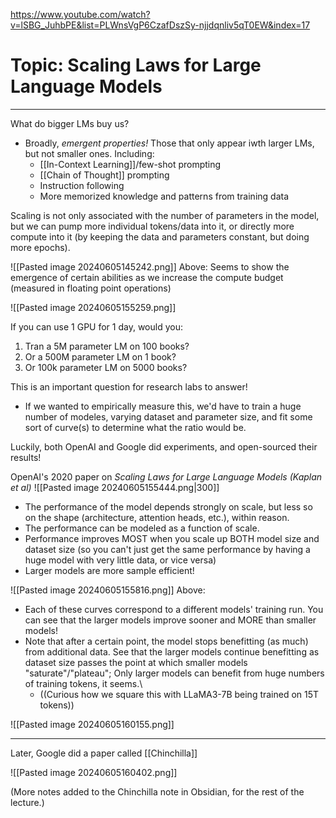 https://www.youtube.com/watch?v=lSBG_JuhbPE&list=PLWnsVgP6CzafDszSy-njjdqnliv5qT0EW&index=17

# Topic: Scaling Laws for Large Language Models

----

What do bigger LMs buy us?
- Broadly, *emergent properties!* Those that only appear iwth larger LMs, but not smaller ones. Including:
	- [[In-Context Learning]]/few-shot prompting
	- [[Chain of Thought]] prompting
	- Instruction following
	- More memorized knowledge and patterns from training data

Scaling is not only associated with the number of parameters in the model, but we can pump more individual tokens/data into it, or directly more compute into it (by keeping the data and parameters constant, but doing more epochs).

![[Pasted image 20240605145242.png]]
Above: Seems to show the emergence of certain abilities as we increase the compute budget (measured in floating point operations)

![[Pasted image 20240605155259.png]]

If you can use 1 GPU for 1 day, would you:
1. Tran a 5M parameter LM on 100 books?
2. Or a 500M parameter LM on 1 book?
3. Or 100k parameter LM on 5000 books?

This is an important question for research labs to answer!
- If we wanted to empirically measure this, we'd have to train a huge number of modeles, varying dataset and parameter size, and fit some sort of curve(s) to determine what the ratio would be.

Luckily, both OpenAI and Google did experiments, and open-sourced their results!

OpenAI's 2020 paper on *Scaling Laws for Large Language Models (Kaplan et al)*
![[Pasted image 20240605155444.png|300]]
- The performance of the model depends strongly on scale, but less so on the shape (architecture, attention heads, etc.), within reason.
- The performance can be modeled as a function of scale.
- Performance improves MOST when you scale up BOTH model size and dataset size (so you can't just get the same performance by having a huge model with very little data, or vice versa)
- Larger models are more sample efficient!

![[Pasted image 20240605155816.png]]
Above:
- Each of these curves correspond to a different models' training run. You can see that the larger models improve sooner and MORE than smaller models!
- Note that after a certain point, the model stops benefitting (as much) from additional data. See that the larger models continue benefitting as dataset size passes the point at which smaller models "saturate"/"plateau"; Only larger models can benefit from huge numbers of training tokens, it seems.\
	- ((Curious how we square this with LLaMA3-7B being trained on 15T tokens))

![[Pasted image 20240605160155.png]]


----

Later, Google did a paper called [[Chinchilla]]

![[Pasted image 20240605160402.png]]

(More notes added to the Chinchilla note in Obsidian, for the rest of the lecture.)

